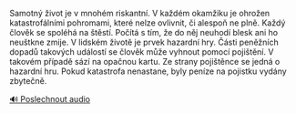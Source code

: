 
Samotný život je v mnohém riskantní. V každém okamžiku je ohrožen katastrofálními pohromami, které nelze ovlivnit, či alespoň ne plně. Každý člověk se spoléhá na štěstí. Počítá s tím, že do něj neuhodí blesk ani ho neuštkne zmije. V lidském životě je prvek hazardní hry. Části peněžních dopadů takových událostí se člověk může vyhnout pomocí pojištění. V takovém případě sází na opačnou kartu. Ze strany pojištěnce se jedná o hazardní hru. Pokud katastrofa nenastane, byly peníze na pojistku vydány zbytečně.

[🔊 Poslechnout audio](/data/7-paragraphs/audio/chapter_29/para_012-Samotn-ivot-je-v-mnohm-riskantn-V-kadm-okam.mp3)
